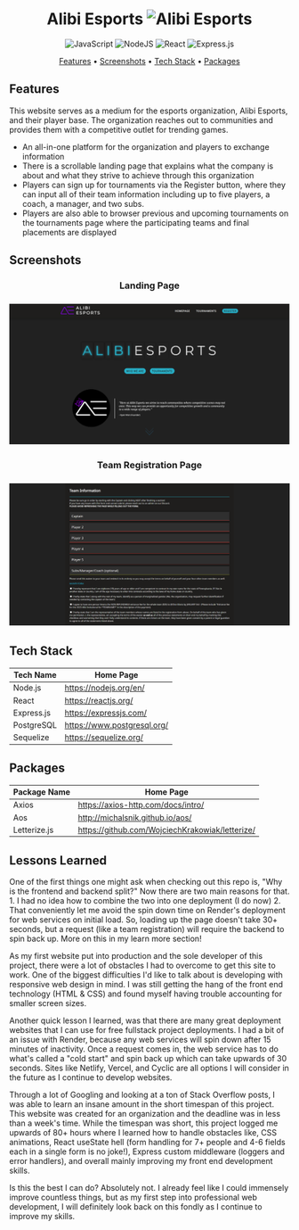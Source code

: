 <div align="center">

# Alibi Esports ![Alibi Esports](https://img.shields.io/badge/Alibi%20Esports-white?style=for-the-badge)

![JavaScript](https://img.shields.io/badge/javascript-%23323330.svg?style=for-the-badge&logo=javascript&logoColor=%23F7DF1E)
![NodeJS](https://img.shields.io/badge/node.js-6DA55F?style=for-the-badge&logo=node.js&logoColor=white)
![React](https://img.shields.io/badge/react-%2320232a.svg?style=for-the-badge&logo=react&logoColor=%2361DAFB)
![Express.js](https://img.shields.io/badge/express.js-%23404d59.svg?style=for-the-badge&logo=express&logoColor=%2361DAFB)

[Features](#features) •
[Screenshots](#screenshots) •
[Tech Stack](#tech-stack) •
[Packages](#packages)

</div>

## Features

This website serves as a medium for the esports organization, Alibi Esports, and their player base. The organization reaches out to communities and provides them with a competitive outlet for trending games. 

- An all-in-one platform for the organization and players to exchange information
- There is a scrollable landing page that explains what the company is about and what they strive to achieve through this organization
- Players can sign up for tournaments via the Register button, where they can input all of their team information including up to five players, a coach, a manager, and two subs.
- Players are also able to browser previous and upcoming tournaments on the tournaments page where the participating teams and final placements are displayed

## Screenshots

<h3 align="center">Landing Page<h3>

<p align="center">
    <img src="./images/alibiesports_landing.PNG" alt="alibi esports landing page" width="738">
</p>

<h3 align="center">Team Registration Page<h3>

<p align="center">
    <img src="./images/alibiesports_forms.PNG" alt="alibi esports form page" width="738">
</p>


## Tech Stack

| Tech Name  | Home Page               |
| ---------- | ----------------------- |
| Node.js    | <https://nodejs.org/en/>   |
| React      | <https://reactjs.org/>  |
| Express.js | <https://expressjs.com/>  |
| PostgreSQL | <https://www.postgresql.org/> |
| Sequelize  | <https://sequelize.org/> |


## Packages

| Package Name      | Home Page                        |
| ----------------- | -------------------------------- |
| Axios             | <https://axios-http.com/docs/intro/>    |
| Aos               | <http://michalsnik.github.io/aos/>            |
| Letterize.js      | <https://github.com/WojciechKrakowiak/letterize/>         |

## Lessons Learned
<p>
One of the first things one might ask when checking out this repo is, "Why is the frontend and backend split?"
Now there are two main reasons for that.
1. I had no idea how to combine the two into one deployment (I do now)
2. That conveniently let me avoid the spin down time on Render's deployment for web services on initial load. So, loading up the page doesn't take 30+ seconds, but a request (like a team registration) will require the backend to spin back up. More on this in my learn more section!
</p>
<p>
As my first website put into production and the sole developer of this project, there were a lot of obstacles I had to overcome to get this site to work. One of the biggest difficulties I'd like to talk about is developing with responsive web design in mind. I was still getting the hang of the front end technology (HTML & CSS) and found myself having trouble accounting for smaller screen sizes. 
</p>
<p>
Another quick lesson I learned, was that there are many great deployment websites that I can use for free fullstack project deployments. I had a bit of an issue with Render, because any web services will spin down after 15 minutes of inactivity. Once a request comes in, the web service has to do what's called a "cold start" and spin back up which can take upwards of 30 seconds. Sites like Netlify, Vercel, and Cyclic are all options I will consider in the future as I continue to develop websites. 
</p>
<p>
Through a lot of Googling and looking at a ton of Stack Overflow posts, I was able to learn an insane amount in the short timespan of this project. This website was created for an organization and the deadline was in less than a week's time. While the timespan was short, this project logged me upwards of 80+ hours where I learned how to handle obstacles like, CSS animations, React useState hell (form handling for 7+ people and 4-6 fields each in a single form is no joke!), Express custom middleware (loggers and error handlers), and overall mainly improving my front end development skills.
</p>
<p>
Is this the best I can do? Absolutely not. I already feel like I could immensely improve countless things, but as my first step into professional web development, I will definitely look back on this fondly as I continue to improve my skills.
</p>

